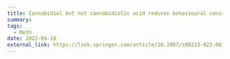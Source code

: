 ```yaml
---
title: Cannabidiol but not cannabidiolic acid reduces behavioural sensitisation to methamphetamine in rats, at pharmacologically effective doses
summary: 
tags:
  - Meth
date: 2022-04-18
external_link: https://link.springer.com/article/10.1007/s00213-022-06119-3
---
```



